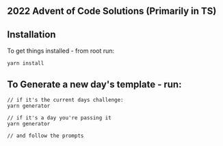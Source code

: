 ## 2022 Advent of Code Solutions (Primarily in TS)

## Installation

To get things installed - from root run:

```
yarn install
```

## To Generate a new day's template - run:

```
// if it's the current days challenge:
yarn generator

// if it's a day you're passing it
yarn generator

// and follow the prompts
```
